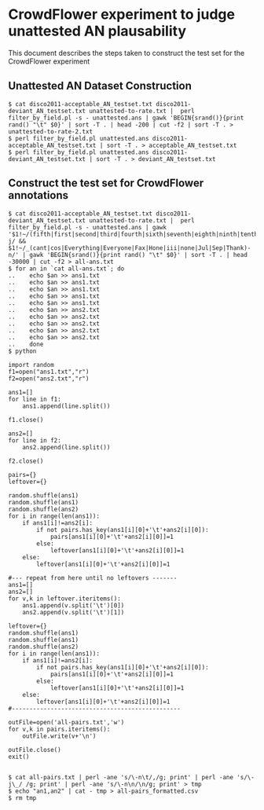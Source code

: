 # CrowdFlower experiment to judge unattested AN plausability #

This document describes the steps taken to construct the test set for the CrowdFlower experiment

## Unattested AN Dataset Construction ##

	$ cat disco2011-acceptable_AN_testset.txt disco2011-deviant_AN_testset.txt unattested-to-rate.txt |  perl filter_by_field.pl -s - unattested.ans | gawk 'BEGIN{srand()}{print rand() "\t" $0}' | sort -T . | head -200 | cut -f2 | sort -T . > unattested-to-rate-2.txt
	$ perl filter_by_field.pl unattested.ans disco2011-acceptable_AN_testset.txt | sort -T . > acceptable_AN_testset.txt
	$ perl filter_by_field.pl unattested.ans disco2011-deviant_AN_testset.txt | sort -T . > deviant_AN_testset.txt


## Construct the test set for CrowdFlower annotations ##

	$ cat disco2011-acceptable_AN_testset.txt disco2011-deviant_AN_testset.txt unattested-to-rate.txt |  perl filter_by_field.pl -s - unattested.ans | gawk '$1!~/(fifth|first|second|third|fourth|sixth|seventh|eighth|ninth|tenth|alive|above|Recent|Fax|Many|worth|Key)-j/ && $1!~/_(cant|cos|Everything|Everyone|Fax|Hone|iii|none|Jul|Sep|Thank)-n/' | gawk 'BEGIN{srand()}{print rand() "\t" $0}' | sort -T . | head -30000 | cut -f2 > all-ans.txt
	$ for an in `cat all-ans.txt`; do
	..    echo $an >> ans1.txt
	..    echo $an >> ans1.txt
	..    echo $an >> ans1.txt
	..    echo $an >> ans1.txt
	..    echo $an >> ans1.txt
	..    echo $an >> ans2.txt
	..    echo $an >> ans2.txt
	..    echo $an >> ans2.txt
	..    echo $an >> ans2.txt
	..    echo $an >> ans2.txt
	..    done	
	$ python 
	
	import random
	f1=open("ans1.txt","r")
	f2=open("ans2.txt","r")
	
	ans1=[]
	for line in f1:
		ans1.append(line.split())
	
	f1.close()
		
	ans2=[]
	for line in f2:
		ans2.append(line.split())
	
	f2.close()
	
	pairs={}
	leftover={}
	
	random.shuffle(ans1)
	random.shuffle(ans1)
	random.shuffle(ans2)
	for i in range(len(ans1)):
		if ans1[i]!=ans2[i]:
			if not pairs.has_key(ans1[i][0]+'\t'+ans2[i][0]):
				pairs[ans1[i][0]+'\t'+ans2[i][0]]=1
			else:
				leftover[ans1[i][0]+'\t'+ans2[i][0]]=1
		else:
			leftover[ans1[i][0]+'\t'+ans2[i][0]]=1
	
	#--- repeat from here until no leftovers -------
	ans1=[]
	ans2=[]
	for v,k in leftover.iteritems():
		ans1.append(v.split('\t')[0])
		ans2.append(v.split('\t')[1])
	
	leftover={}
	random.shuffle(ans1)
	random.shuffle(ans1)
	random.shuffle(ans2)
	for i in range(len(ans1)):
		if ans1[i]!=ans2[i]:
			if not pairs.has_key(ans1[i][0]+'\t'+ans2[i][0]):
				pairs[ans1[i][0]+'\t'+ans2[i][0]]=1
			else:
				leftover[ans1[i][0]+'\t'+ans2[i][0]]=1
		else:
			leftover[ans1[i][0]+'\t'+ans2[i][0]]=1	
	#------------------------------------------------
	
	outFile=open('all-pairs.txt','w')
	for v,k in pairs.iteritems():
		outFile.write(v+'\n')
	
	outFile.close()
	exit()


	$ cat all-pairs.txt | perl -ane 's/\-n\t/,/g; print' | perl -ane 's/\-j\_/ /g; print' | perl -ane 's/\-n\n/\n/g; print' > tmp
	$ echo "an1,an2" | cat - tmp > all-pairs_formatted.csv
	$ rm tmp

